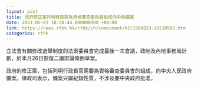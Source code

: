 ```yaml
---
layout: post
title: 政府修正案列明特首需為資格審查委員會組成向中央備案
date: 2021-05-03 18:30:44.000000000 +08:00
link: https://news.rthk.hk/rthk/ch/component/k2/1589023-20210503.htm
categories: rthk
---
```


立法會有關修改選舉制度的法案委員會完成最後一次會議，政制及內地事務局計劃，於本月26日恢復二讀辯論條例草案。

政府的修正案，包括列明行政長官需要為資格審查委員會的組成，向中央人民政府備案。律政司表示，備案只屬紀錄性質，不涉及要中央政府批准。
